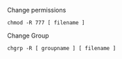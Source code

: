 
Change permissions

```shell
chmod -R 777 [ filename ] 
```

Change Group

```shell
chgrp -R [ groupname ] [ filename ]
```
